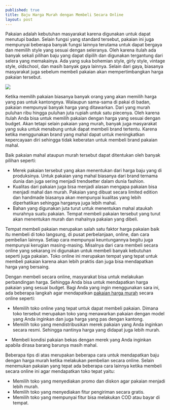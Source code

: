 ```yaml
---
published: true
title: Baju Harga Murah dengan Membeli Secara Online
layout: post
---
```

Pakaian adalah kebutuhan masyarakat karena digunakan untuk dapat menutupi badan. Selain fungsi yang standard tersebut, pakaian ini juga mempunyai beberapa banyak fungsi lainnya terutama untuk dapat bergaya dan memilih style yang sesuai dengan seleranya. Oleh karena itulah ada banyak sekali pilihan baju yang dapat dipilih dan digunakan tergantung dari selera yang memakainya. Ada yang suka bohemian style, girly style, vintage style, oldschool, dan masih banyak gaya lainnya. Selain dari gaya, biasanya masyarakat juga sebelum membeli pakaian akan mempertimbangkan harga pakaian tersebut.

<img src="https://1.bp.blogspot.com/-aZZqrqMhhv4/Wc-wozffHgI/AAAAAAAACvM/1zgXBsZsfboen-iqlEFbG8ZL9gF3ZtefgCLcBGAs/s1600/online-shopping-2300665_640.jpg" />
 
Ketika memilih pakaian biasanya banyak orang yang akan memilih harga yang pas untuk kantongnya. Walaupun sama-sama di pakai di badan, pakaian mempunyai banyak harga yang ditawarkan. Dari yang murah puluhan ribu hingga puluhan juta rupiah untuk satu piecenya. Oleh karena itulah Anda bisa untuk memilih pakaian dengan harga yang sesuai dengan budget. Akan tetapi selain pakaian yang murah, banyak juga masyarakat yang suka untuk menabung untuk dapat membeli brand tertentu. Karena ketika menggunakan brand yang mahal dapat untuk meningkatkan kepercayaan diri sehingga tidak keberatan untuk membeli brand pakaian mahal.
 
Baik pakaian mahal ataupun murah tersebut dapat ditentukan oleh banyak pilihan seperti:
<ul>
<li>Merek pakaian tersebut yang akan menentukan dari harga baju yang di produksinya. Untuk pakaian yang mahal biasanya dari brand ternama dunia dan juga sering menjadi trendsetter dalam dunia fashion.</li>
<li>Kualitas dari pakaian juga bisa menjadi alasan mengapa pakaian bisa menjadi mahal dan murah. Pakaian yang dibuat secara limited edition dan handmade biasanya akan mempunyai kualitas yang lebih diperhatikan sehingga harganya juga lebih mahal.</li>
<li>Bahan yang digunakan juta turut untuk menentukan mahal ataukah murahnya suatu pakaian.
Tempat membeli pakaian tersebut yang turut akan menentukan murah dan mahalnya pakaian yang dibeli.</li></ul>
 
Tempat membeli pakaian merupakan salah satu faktor harga pakaian baik itu membeli di toko langsung, di pusat perbelanjaan, online, dan cara pembelian lainnya. Setiap cara mempunyai keuntungannya begitu juga mempunyai kerugian masing-masing. Misalnya dari cara membeli secara online yang sekarang ini digunakan untuk membeli banyak kebutuhan seperti juga pakaian. Toko online ini merupakan tempat yang tepat untuk membeli pakaian karena akan lebih praktis dan juga bisa mendapatkan harga yang bersaing.
 
Dengan membeli secara online, masyarakat bisa untuk melakukan perbandingan harga. Sehingga Anda bisa untuk mendapatkan harga pakaian yang sesuai budget. Bagi Anda yang ingin menggunakan sara ini, ada beberapa langkah agar mendapatkan <a href="https://www.bukalapak.com/c/fashion-wanita">pakaian harga murah</a> secara online seperti:

<ul><li>Memilih toko online yang tepat untuk dapat membeli pakaian. Dimana toko tersebut merupakan toko yang menawarkan pakaian dengan model yang Anda inginkan dan juga harga yang pas dengan kantong.</li>
<li>Memilih toko yang mendistribusikan merek pakaian yang Anda inginkan secara resmi. Sehingga nantinya harga yang didapat juga lebih murah.</ul>
<li>Membeli kondisi pakaian bekas dengan merek yang Anda inginkan apabila dirasa barang barunya masih mahal.</li></ul>


Beberapa tips di atas merupakan beberapa cara untuk mendapatkan baju dengan harga murah ketika melakukan pembelian secara online. Selain menemukan pakaian yang tepat ada beberapa cara lainnya ketika membeli secara online ini agar mendapatkan toko tepat yaitu:

<ul><li>Memilih toko yang menyediakan promo dan diskon agar pakaian menjadi lebih murah.</li>
<li>Memilih toko yang menyediakan fitur pengiriman secara gratis.</li>
<li>Memilih toko yang mempunyai fitur bisa melakukan COD atau bayar di tempat.</li></ul>
